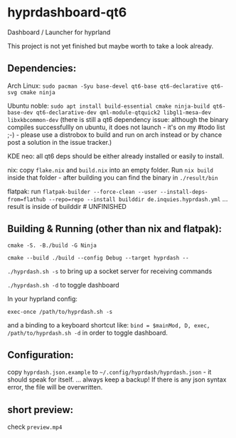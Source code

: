 # hyprdashboard-qt6
Dashboard / Launcher for hyprland

This project is not yet finished but maybe worth to take a look already.

## Dependencies:
Arch Linux: `sudo pacman -Syu base-devel qt6-base qt6-declarative qt6-svg cmake ninja`

Ubuntu noble: `sudo apt install build-essential cmake ninja-build qt6-base-dev qt6-declarative-dev qml-module-qtquick2 libgl1-mesa-dev libxkbcommon-dev`
(there is still a qt6 dependency issue: although the binary compiles successfullly on ubuntu, it does not launch - it's on my #todo list ;-) - please use a distrobox to build and run on arch instead or by chance post a solution in the issue tracker.)

KDE neo: all qt6 deps should be either already installed or easily to install.

nix: copy `flake.nix` and `build.nix` into an empty folder. Run `nix build` inside that folder - after building you can find the binary in `./result/bin`

flatpak: run `flatpak-builder --force-clean --user --install-deps-from=flathub --repo=repo --install builddir de.inquies.hyprdash.yml` ... result is inside of builddir # UNFINISHED

## Building & Running (other than nix and flatpak):
`cmake -S. -B./build -G Ninja`

`cmake --build ./build --config Debug --target hyprdash --`

`./hyprdash.sh -s` to bring up a socket server for receiving commands

`./hyprdash.sh -d` to toggle dashboard

In your hyprland config:

`exec-once /path/to/hyprdash.sh -s`

and a binding to a keyboard shortcut like: `bind = $mainMod, D, exec, /path/to/hyprdash.sh -d` in order to toggle dashboard.

 ## Configuration:
 copy `hyprdash.json.example` to `~/.config/hyprdash/hyprdash.json` - it should speak for itself.
... always keep a backup! If there is any json syntax error, the file will be overwritten.

## short preview:
check `preview.mp4`
